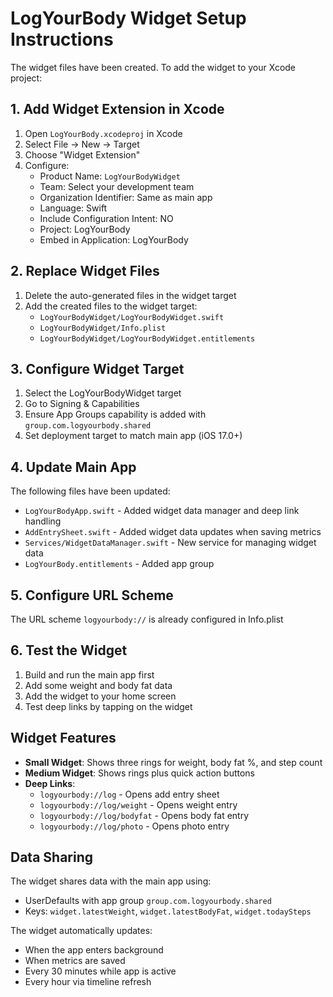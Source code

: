 # LogYourBody Widget Setup Instructions

The widget files have been created. To add the widget to your Xcode project:

## 1. Add Widget Extension in Xcode

1. Open `LogYourBody.xcodeproj` in Xcode
2. Select File → New → Target
3. Choose "Widget Extension"
4. Configure:
   - Product Name: `LogYourBodyWidget`
   - Team: Select your development team
   - Organization Identifier: Same as main app
   - Language: Swift
   - Include Configuration Intent: NO
   - Project: LogYourBody
   - Embed in Application: LogYourBody

## 2. Replace Widget Files

1. Delete the auto-generated files in the widget target
2. Add the created files to the widget target:
   - `LogYourBodyWidget/LogYourBodyWidget.swift`
   - `LogYourBodyWidget/Info.plist`
   - `LogYourBodyWidget/LogYourBodyWidget.entitlements`

## 3. Configure Widget Target

1. Select the LogYourBodyWidget target
2. Go to Signing & Capabilities
3. Ensure App Groups capability is added with `group.com.logyourbody.shared`
4. Set deployment target to match main app (iOS 17.0+)

## 4. Update Main App

The following files have been updated:
- `LogYourBodyApp.swift` - Added widget data manager and deep link handling
- `AddEntrySheet.swift` - Added widget data updates when saving metrics
- `Services/WidgetDataManager.swift` - New service for managing widget data
- `LogYourBody.entitlements` - Added app group

## 5. Configure URL Scheme

The URL scheme `logyourbody://` is already configured in Info.plist

## 6. Test the Widget

1. Build and run the main app first
2. Add some weight and body fat data
3. Add the widget to your home screen
4. Test deep links by tapping on the widget

## Widget Features

- **Small Widget**: Shows three rings for weight, body fat %, and step count
- **Medium Widget**: Shows rings plus quick action buttons
- **Deep Links**:
  - `logyourbody://log` - Opens add entry sheet
  - `logyourbody://log/weight` - Opens weight entry
  - `logyourbody://log/bodyfat` - Opens body fat entry
  - `logyourbody://log/photo` - Opens photo entry

## Data Sharing

The widget shares data with the main app using:
- UserDefaults with app group `group.com.logyourbody.shared`
- Keys: `widget.latestWeight`, `widget.latestBodyFat`, `widget.todaySteps`

The widget automatically updates:
- When the app enters background
- When metrics are saved
- Every 30 minutes while app is active
- Every hour via timeline refresh
